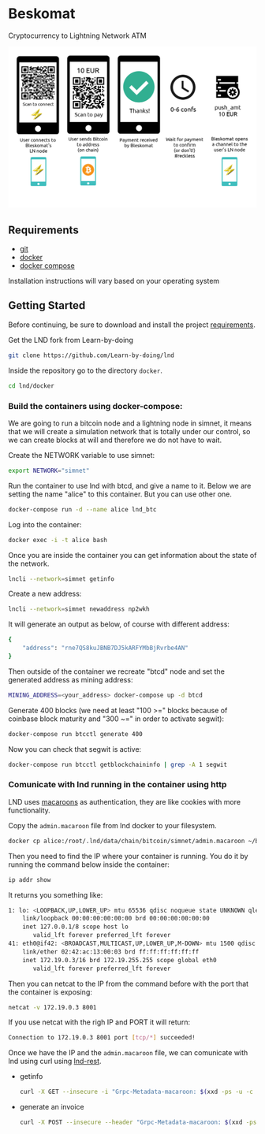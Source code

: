 # Beskomat

Cryptocurrency to Lightning Network ATM

<img src="images/diagram/diagram.png" width="700">

## Requirements

- [git](https://git-scm.com/)
- [docker](https://docs.docker.com/install/)
- [docker compose](https://docs.docker.com/compose/install/)

Installation instructions will vary based on your operating system

## Getting Started

Before continuing, be sure to download and install the project [requirements](#requirements).

Get the LND fork from Learn-by-doing

```bash
git clone https://github.com/Learn-by-doing/lnd
```

Inside the repository go to the directory `docker`.

```bash
cd lnd/docker
```

### Build the containers using docker-compose:

We are going to run a bitcoin node and a lightning node in simnet, it means that we will create a simulation network that is totally under our control, so we can create blocks at will and therefore we do not have to wait.

Create the NETWORK variable to use simnet:

```bash
export NETWORK="simnet"
```

Run the container to use lnd with btcd, and give a name to it. Below we are setting the name "alice" to this container. But you can use other one.

```bash
docker-compose run -d --name alice lnd_btc
```

Log into the container:

```bash
docker exec -i -t alice bash
```

Once you are inside the container you can get information about the state of the network.

```bash
lncli --network=simnet getinfo
```

Create a new address:

```bash
lncli --network=simnet newaddress np2wkh
```

It will generate an output as below, of course with different address:

```bash
{
    "address": "rne7QS8kuJBNB7DJ5kARFYMbBjRvrbe4AN"
}
```

Then outside of the container we recreate "btcd" node and set the generated address as mining address:

```bash
MINING_ADDRESS=<your_address> docker-compose up -d btcd
```

Generate 400 blocks (we need at least "100 >=" blocks because of coinbase block maturity and "300 ~=" in order to activate segwit):

```bash
docker-compose run btcctl generate 400
```

Now you can check that segwit is active:

```bash
docker-compose run btcctl getblockchaininfo | grep -A 1 segwit
```

### Comunicate with lnd running in the container using http

LND uses [macaroons](https://github.com/lightningnetwork/lnd/blob/master/docs/macaroons.md) as authentication, they are like cookies with more functionality.

Copy the `admin.macaroon` file from lnd docker to your filesystem.

```bash
docker cp alice:/root/.lnd/data/chain/bitcoin/simnet/admin.macaroon ~/bleskomat
```

Then you need to find the IP where your container is running. You do it by running the command below inside the container:

```bash
ip addr show
```

It returns you something like:

```bash
1: lo: <LOOPBACK,UP,LOWER_UP> mtu 65536 qdisc noqueue state UNKNOWN qlen 1000
    link/loopback 00:00:00:00:00:00 brd 00:00:00:00:00:00
    inet 127.0.0.1/8 scope host lo
       valid_lft forever preferred_lft forever
41: eth0@if42: <BROADCAST,MULTICAST,UP,LOWER_UP,M-DOWN> mtu 1500 qdisc noqueue state UP
    link/ether 02:42:ac:13:00:03 brd ff:ff:ff:ff:ff:ff
    inet 172.19.0.3/16 brd 172.19.255.255 scope global eth0
       valid_lft forever preferred_lft forever
```

Then you can netcat to the IP from the command before with the port that the container is exposing:

```bash
netcat -v 172.19.0.3 8001
```

If you use netcat with the righ IP and PORT it will return:

```bash
Connection to 172.19.0.3 8001 port [tcp/*] succeeded!
```

Once we have the IP and the `admin.macaroon` file, we can comunicate with lnd using curl using [lnd-rest](https://app.swaggerhub.com/apis/lnd-rest/rpc-proto/master).

- getinfo

  ```bash
  curl -X GET --insecure -i "Grpc-Metadata-macaroon: $(xxd -ps -u -c 1000 ~/Desktop/admin.macaroon)" https://172.19.0.3:8001/v1/getinfo
  ```

- generate an invoice

  ```bash
  curl -X POST --insecure --header "Grpc-Metadata-macaroon: $(xxd -ps -u -c 1000 ~/Desktop/admin.macaroon)" --data '{"expiry":"144","value":"1000"}' https://172.19.0.3:8001/v1/invoices
  ```
